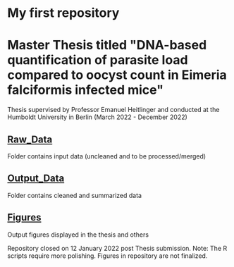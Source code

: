# My first repository 
# Master Thesis titled "DNA-based quantification of parasite load compared to oocyst count in Eimeria falciformis infected mice"
Thesis supervised by Professor Emanuel Heitlinger and conducted at the Humboldt University in Berlin (March 2022 - December 2022)

## [Raw_Data]()
Folder contains input data (uncleaned and to be processed/merged)

## [Output_Data]() 
Folder contains cleaned and summarized data 

## [Figures]()
Output figures displayed in the thesis and others

Repository closed on 12 January 2022 post Thesis submission. 
Note: The R scripts require more polishing. Figures in repository are not finalized. 
